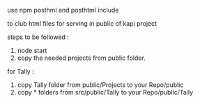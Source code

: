 use npm posthml and posthtml include

to club html files for serving in public of kapi project

steps to be followed :

1.  node start
2.  copy the needed projects from public folder.

for Tally :

1.  copy Tally folder from public/Projects to your Repo/public
2.  copy * folders from src/public/Tally to your Repo/public/Tally
